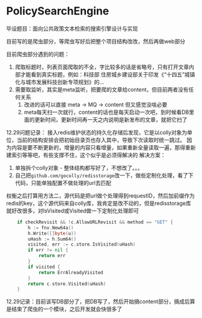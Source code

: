 # PolicySearchEngine 

毕设题目：面向公共政策文本检索的搜索引擎设计与实现

目前写的是爬虫部分，等爬虫写好后把整个项目结构改改，然后再做web部分

目前爬虫部分遇到的问题：

1. 爬取标题时，列表页面爬取的不全，字比较多的话是省略号，只有打开文章内部才能看到真实标题，例如：科技部 住房城乡建设部关于印发《“十四五”城镇化与城市发展科技创新专项规划》的...
2. 需要取监听，其实是meta监听，把要爬的文章给content，但目前两者没有任何关系
   1. 改进的话可以直接 meta -> MQ -> content 但又感觉没啥必要
   2. meta每天扫一次就行，content的话也是每天启动一次吧，到时候看DB里面的更新时间，更新时间再一天之内说明是新发布的文章，就把它扫了

12.29问题记录：
接入redis维护状态的持久化存储后发现，它是以colly对象为单位，当前的结构安排会把初始目录页也存入其中，导致下次读取时统一跳过。
因为内容是要不断更新的，增量的内容只看增量，如果重新全量读取一遍，那得重新建索引等等吧，有些支撑不住，这个似乎是必须得解决的
解决方案：
1. 单独拆个colly对象 - 整体结构都写好了，不想改了。。。
2. 自己把`github.com/gocolly/redisstorage`改一下，做些定制化处理，看了下代码，只能单独配置不做处理的url去匹配

权衡之后打算用方法二，源代码是把url做个处理得到requestID，然后加前缀作为redis的key，这个源代码来自colly库，我肯定是改不动的，但是redisstorage库就好改很多，对IsVisited或Visited做一下定制化处理即可

```go
	if checkRevisit && !c.AllowURLRevisit && method == "GET" {
		h := fnv.New64a()
		h.Write([]byte(u))
		uHash := h.Sum64()
		visited, err := c.store.IsVisited(uHash)
		if err != nil {
			return err
		}
		if visited {
			return ErrAlreadyVisited
		}
		return c.store.Visited(uHash)
	}
```

12.29记录：目前该写DB部分了，把DB写了，然后开始搞content部分，搞成后算是结束了爬虫的一个模块，之后开发就会快很多了
